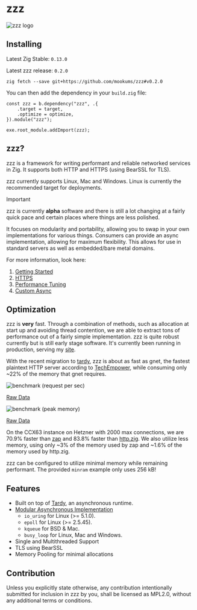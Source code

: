 # zzz
![zzz logo](./docs/img/zzz.png)


## Installing
Latest Zig Stable: `0.13.0`

Latest zzz release: `0.2.0`
```
zig fetch --save git+https://github.com/mookums/zzz#v0.2.0
```

You can then add the dependency in your `build.zig` file:
```zig
const zzz = b.dependency("zzz", .{
    .target = target,
    .optimize = optimize,
}).module("zzz");

exe.root_module.addImport(zzz);
```

## zzz?
zzz is a framework for writing performant and reliable networked services in Zig. It supports both HTTP and HTTPS (using BearSSL for TLS).

zzz currently supports Linux, Mac and Windows. Linux is currently the recommended target for deployments.

> [!IMPORTANT]
> zzz is currently **alpha** software and there is still a lot changing at a fairly quick pace and certain places where things are less polished.

It focuses on modularity and portability, allowing you to swap in your own implementations for various things. Consumers can provide an async implementation, allowing for maximum flexibility. This allows for use in standard servers as well as embedded/bare metal domains.

For more information, look here:
1. [Getting Started](./docs/getting_started.md)
2. [HTTPS](./docs/https.md)
3. [Performance Tuning](./docs/performance.md)
4. [Custom Async](https://muki.gg/post/modular-async)

## Optimization
zzz is **very** fast. Through a combination of methods, such as allocation at start up and avoiding thread contention, we are able to extract tons of performance out of a fairly simple implementation. zzz is quite robust currently but is still early stage software. It's currently been running in production, serving my [site](https://muki.gg).

With the recent migration to [tardy](https://github.com/mookums/tardy), zzz is about as fast as gnet, the fastest plaintext HTTP server according to [TechEmpower](https://www.techempower.com/benchmarks/#hw=ph&test=plaintext&section=data-r22), while consuming only ~22% of the memory that gnet requires.

![benchmark (request per sec)](./docs/benchmark/req_per_sec_ccx63_24.png)

[Raw Data](./docs/benchmark/request_ccx63_24.csv)

![benchmark (peak memory)](./docs/benchmark/peak_memory_ccx63_24.png)

[Raw Data](./docs/benchmark/memory_ccx63_24.csv)

On the CCX63 instance on Hetzner with 2000 max connections, we are 70.9% faster than [zap](https://github.com/zigzap/zap) and 83.8% faster than [http.zig](https://github.com/karlseguin/http.zig). We also utilize less memory, using only ~3% of the memory used by zap and ~1.6% of the memory used by http.zig.

zzz can be configured to utilize minimal memory while remaining performant. The provided `minram` example only uses 256 kB!

## Features
- Built on top of [Tardy](https://github.com/mookums/tardy), an asynchronous runtime.
- [Modular Asynchronous Implementation](https://muki.gg/post/modular-async)
    - `io_uring` for Linux (>= 5.1.0).
    - `epoll` for Linux (>= 2.5.45).
    - `kqueue` for BSD & Mac.
    - `busy_loop` for Linux, Mac and Windows.
- Single and Multithreaded Support
- TLS using BearSSL
- Memory Pooling for minimal allocations 

## Contribution
Unless you explicitly state otherwise, any contribution intentionally submitted for inclusion in zzz by you, shall be licensed as MPL2.0, without any additional terms or conditions.
